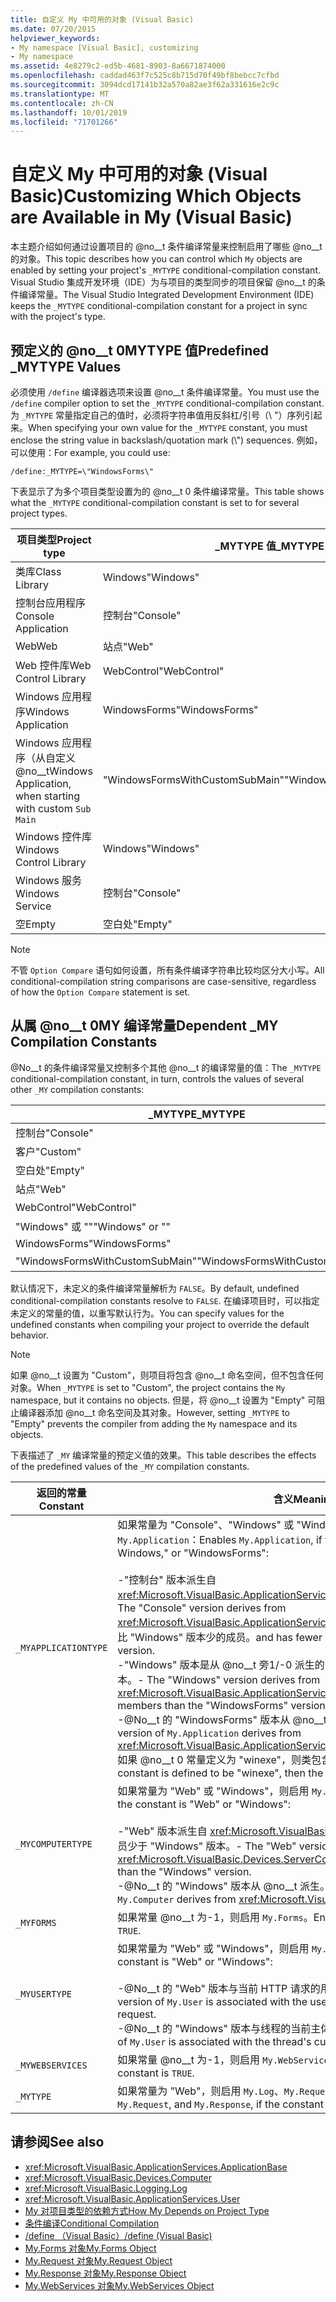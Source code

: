 ```yaml
---
title: 自定义 My 中可用的对象 (Visual Basic)
ms.date: 07/20/2015
helpviewer_keywords:
- My namespace [Visual Basic], customizing
- My namespace
ms.assetid: 4e8279c2-ed5b-4681-8903-8a6671874000
ms.openlocfilehash: caddad463f7c525c8b715d70f49bf8bebcc7cfbd
ms.sourcegitcommit: 3094dcd17141b32a570a82ae3f62a331616e2c9c
ms.translationtype: MT
ms.contentlocale: zh-CN
ms.lasthandoff: 10/01/2019
ms.locfileid: "71701266"
---
```

# <a name="customizing-which-objects-are-available-in-my-visual-basic"></a><span data-ttu-id="f6d18-102">自定义 My 中可用的对象 (Visual Basic)</span><span class="sxs-lookup"><span data-stu-id="f6d18-102">Customizing Which Objects are Available in My (Visual Basic)</span></span>

<span data-ttu-id="f6d18-103">本主题介绍如何通过设置项目的 @no__t 条件编译常量来控制启用了哪些 @no__t 的对象。</span><span class="sxs-lookup"><span data-stu-id="f6d18-103">This topic describes how you can control which `My` objects are enabled by setting your project's `_MYTYPE` conditional-compilation constant.</span></span> <span data-ttu-id="f6d18-104">Visual Studio 集成开发环境（IDE）为与项目的类型同步的项目保留 @no__t 的条件编译常量。</span><span class="sxs-lookup"><span data-stu-id="f6d18-104">The Visual Studio Integrated Development Environment (IDE) keeps the `_MYTYPE` conditional-compilation constant for a project in sync with the project's type.</span></span>  
  
## <a name="predefined-_mytype-values"></a><span data-ttu-id="f6d18-105">预定义的 @no__t 0MYTYPE 值</span><span class="sxs-lookup"><span data-stu-id="f6d18-105">Predefined \_MYTYPE Values</span></span>  

<span data-ttu-id="f6d18-106">必须使用 `/define` 编译器选项来设置 @no__t 条件编译常量。</span><span class="sxs-lookup"><span data-stu-id="f6d18-106">You must use the `/define` compiler option to set the `_MYTYPE` conditional-compilation constant.</span></span> <span data-ttu-id="f6d18-107">为 `_MYTYPE` 常量指定自己的值时，必须将字符串值用反斜杠/引号（\\ "）序列引起来。</span><span class="sxs-lookup"><span data-stu-id="f6d18-107">When specifying your own value for the `_MYTYPE` constant, you must enclose the string value in backslash/quotation mark (\\") sequences.</span></span> <span data-ttu-id="f6d18-108">例如，可以使用：</span><span class="sxs-lookup"><span data-stu-id="f6d18-108">For example, you could use:</span></span>  
  
```console  
/define:_MYTYPE=\"WindowsForms\"  
```  
  
 <span data-ttu-id="f6d18-109">下表显示了为多个项目类型设置为的 @no__t 0 条件编译常量。</span><span class="sxs-lookup"><span data-stu-id="f6d18-109">This table shows what the `_MYTYPE` conditional-compilation constant is set to for several project types.</span></span>  
  
|<span data-ttu-id="f6d18-110">项目类型</span><span class="sxs-lookup"><span data-stu-id="f6d18-110">Project type</span></span>|<span data-ttu-id="f6d18-111">\_MYTYPE 值</span><span class="sxs-lookup"><span data-stu-id="f6d18-111">\_MYTYPE value</span></span>|  
|------------------|--------------------|  
|<span data-ttu-id="f6d18-112">类库</span><span class="sxs-lookup"><span data-stu-id="f6d18-112">Class Library</span></span>|<span data-ttu-id="f6d18-113">Windows</span><span class="sxs-lookup"><span data-stu-id="f6d18-113">"Windows"</span></span>|  
|<span data-ttu-id="f6d18-114">控制台应用程序</span><span class="sxs-lookup"><span data-stu-id="f6d18-114">Console Application</span></span>|<span data-ttu-id="f6d18-115">控制台</span><span class="sxs-lookup"><span data-stu-id="f6d18-115">"Console"</span></span>|  
|<span data-ttu-id="f6d18-116">Web</span><span class="sxs-lookup"><span data-stu-id="f6d18-116">Web</span></span>|<span data-ttu-id="f6d18-117">站点</span><span class="sxs-lookup"><span data-stu-id="f6d18-117">"Web"</span></span>|  
|<span data-ttu-id="f6d18-118">Web 控件库</span><span class="sxs-lookup"><span data-stu-id="f6d18-118">Web Control Library</span></span>|<span data-ttu-id="f6d18-119">WebControl</span><span class="sxs-lookup"><span data-stu-id="f6d18-119">"WebControl"</span></span>|  
|<span data-ttu-id="f6d18-120">Windows 应用程序</span><span class="sxs-lookup"><span data-stu-id="f6d18-120">Windows Application</span></span>|<span data-ttu-id="f6d18-121">WindowsForms</span><span class="sxs-lookup"><span data-stu-id="f6d18-121">"WindowsForms"</span></span>|  
|<span data-ttu-id="f6d18-122">Windows 应用程序（从自定义 @no__t</span><span class="sxs-lookup"><span data-stu-id="f6d18-122">Windows Application, when starting with custom `Sub Main`</span></span>|<span data-ttu-id="f6d18-123">"WindowsFormsWithCustomSubMain"</span><span class="sxs-lookup"><span data-stu-id="f6d18-123">"WindowsFormsWithCustomSubMain"</span></span>|  
|<span data-ttu-id="f6d18-124">Windows 控件库</span><span class="sxs-lookup"><span data-stu-id="f6d18-124">Windows Control Library</span></span>|<span data-ttu-id="f6d18-125">Windows</span><span class="sxs-lookup"><span data-stu-id="f6d18-125">"Windows"</span></span>|  
|<span data-ttu-id="f6d18-126">Windows 服务</span><span class="sxs-lookup"><span data-stu-id="f6d18-126">Windows Service</span></span>|<span data-ttu-id="f6d18-127">控制台</span><span class="sxs-lookup"><span data-stu-id="f6d18-127">"Console"</span></span>|  
|<span data-ttu-id="f6d18-128">空</span><span class="sxs-lookup"><span data-stu-id="f6d18-128">Empty</span></span>|<span data-ttu-id="f6d18-129">空白处</span><span class="sxs-lookup"><span data-stu-id="f6d18-129">"Empty"</span></span>|  
  
> [!NOTE]
> <span data-ttu-id="f6d18-130">不管 `Option Compare` 语句如何设置，所有条件编译字符串比较均区分大小写。</span><span class="sxs-lookup"><span data-stu-id="f6d18-130">All conditional-compilation string comparisons are case-sensitive, regardless of how the `Option Compare` statement is set.</span></span>  
  
## <a name="dependent-_my-compilation-constants"></a><span data-ttu-id="f6d18-131">从属 @no__t 0MY 编译常量</span><span class="sxs-lookup"><span data-stu-id="f6d18-131">Dependent \_MY Compilation Constants</span></span>  

<span data-ttu-id="f6d18-132">@No__t 的条件编译常量又控制多个其他 @no__t 的编译常量的值：</span><span class="sxs-lookup"><span data-stu-id="f6d18-132">The `_MYTYPE` conditional-compilation constant, in turn, controls the values of several other `_MY` compilation constants:</span></span>  
  
|<span data-ttu-id="f6d18-133">\_MYTYPE</span><span class="sxs-lookup"><span data-stu-id="f6d18-133">\_MYTYPE</span></span>|<span data-ttu-id="f6d18-134">\_MYAPPLICATIONTYPE</span><span class="sxs-lookup"><span data-stu-id="f6d18-134">\_MYAPPLICATIONTYPE</span></span>|<span data-ttu-id="f6d18-135">\_MYCOMPUTERTYPE</span><span class="sxs-lookup"><span data-stu-id="f6d18-135">\_MYCOMPUTERTYPE</span></span>|<span data-ttu-id="f6d18-136">\_MYFORMS</span><span class="sxs-lookup"><span data-stu-id="f6d18-136">\_MYFORMS</span></span>|<span data-ttu-id="f6d18-137">\_MYUSERTYPE</span><span class="sxs-lookup"><span data-stu-id="f6d18-137">\_MYUSERTYPE</span></span>|<span data-ttu-id="f6d18-138">\_MYWEBSERVICES</span><span class="sxs-lookup"><span data-stu-id="f6d18-138">\_MYWEBSERVICES</span></span>|  
|--------------|-------------------------|----------------------|---------------|------------------|---------------------|  
|<span data-ttu-id="f6d18-139">控制台</span><span class="sxs-lookup"><span data-stu-id="f6d18-139">"Console"</span></span>|<span data-ttu-id="f6d18-140">控制台</span><span class="sxs-lookup"><span data-stu-id="f6d18-140">"Console"</span></span>|<span data-ttu-id="f6d18-141">Windows</span><span class="sxs-lookup"><span data-stu-id="f6d18-141">"Windows"</span></span>|<span data-ttu-id="f6d18-142">未定义</span><span class="sxs-lookup"><span data-stu-id="f6d18-142">Undefined</span></span>|<span data-ttu-id="f6d18-143">Windows</span><span class="sxs-lookup"><span data-stu-id="f6d18-143">"Windows"</span></span>|<span data-ttu-id="f6d18-144">TRUE</span><span class="sxs-lookup"><span data-stu-id="f6d18-144">TRUE</span></span>|  
|<span data-ttu-id="f6d18-145">客户</span><span class="sxs-lookup"><span data-stu-id="f6d18-145">"Custom"</span></span>|<span data-ttu-id="f6d18-146">未定义</span><span class="sxs-lookup"><span data-stu-id="f6d18-146">Undefined</span></span>|<span data-ttu-id="f6d18-147">未定义</span><span class="sxs-lookup"><span data-stu-id="f6d18-147">Undefined</span></span>|<span data-ttu-id="f6d18-148">未定义</span><span class="sxs-lookup"><span data-stu-id="f6d18-148">Undefined</span></span>|<span data-ttu-id="f6d18-149">未定义</span><span class="sxs-lookup"><span data-stu-id="f6d18-149">Undefined</span></span>|<span data-ttu-id="f6d18-150">未定义</span><span class="sxs-lookup"><span data-stu-id="f6d18-150">Undefined</span></span>|  
|<span data-ttu-id="f6d18-151">空白处</span><span class="sxs-lookup"><span data-stu-id="f6d18-151">"Empty"</span></span>|<span data-ttu-id="f6d18-152">未定义</span><span class="sxs-lookup"><span data-stu-id="f6d18-152">Undefined</span></span>|<span data-ttu-id="f6d18-153">未定义</span><span class="sxs-lookup"><span data-stu-id="f6d18-153">Undefined</span></span>|<span data-ttu-id="f6d18-154">未定义</span><span class="sxs-lookup"><span data-stu-id="f6d18-154">Undefined</span></span>|<span data-ttu-id="f6d18-155">未定义</span><span class="sxs-lookup"><span data-stu-id="f6d18-155">Undefined</span></span>|<span data-ttu-id="f6d18-156">未定义</span><span class="sxs-lookup"><span data-stu-id="f6d18-156">Undefined</span></span>|  
|<span data-ttu-id="f6d18-157">站点</span><span class="sxs-lookup"><span data-stu-id="f6d18-157">"Web"</span></span>|<span data-ttu-id="f6d18-158">未定义</span><span class="sxs-lookup"><span data-stu-id="f6d18-158">Undefined</span></span>|<span data-ttu-id="f6d18-159">站点</span><span class="sxs-lookup"><span data-stu-id="f6d18-159">"Web"</span></span>|<span data-ttu-id="f6d18-160">FALSE</span><span class="sxs-lookup"><span data-stu-id="f6d18-160">FALSE</span></span>|<span data-ttu-id="f6d18-161">站点</span><span class="sxs-lookup"><span data-stu-id="f6d18-161">"Web"</span></span>|<span data-ttu-id="f6d18-162">FALSE</span><span class="sxs-lookup"><span data-stu-id="f6d18-162">FALSE</span></span>|  
|<span data-ttu-id="f6d18-163">WebControl</span><span class="sxs-lookup"><span data-stu-id="f6d18-163">"WebControl"</span></span>|<span data-ttu-id="f6d18-164">未定义</span><span class="sxs-lookup"><span data-stu-id="f6d18-164">Undefined</span></span>|<span data-ttu-id="f6d18-165">站点</span><span class="sxs-lookup"><span data-stu-id="f6d18-165">"Web"</span></span>|<span data-ttu-id="f6d18-166">FALSE</span><span class="sxs-lookup"><span data-stu-id="f6d18-166">FALSE</span></span>|<span data-ttu-id="f6d18-167">站点</span><span class="sxs-lookup"><span data-stu-id="f6d18-167">"Web"</span></span>|<span data-ttu-id="f6d18-168">TRUE</span><span class="sxs-lookup"><span data-stu-id="f6d18-168">TRUE</span></span>|  
|<span data-ttu-id="f6d18-169">"Windows" 或 ""</span><span class="sxs-lookup"><span data-stu-id="f6d18-169">"Windows" or ""</span></span>|<span data-ttu-id="f6d18-170">Windows</span><span class="sxs-lookup"><span data-stu-id="f6d18-170">"Windows"</span></span>|<span data-ttu-id="f6d18-171">Windows</span><span class="sxs-lookup"><span data-stu-id="f6d18-171">"Windows"</span></span>|<span data-ttu-id="f6d18-172">未定义</span><span class="sxs-lookup"><span data-stu-id="f6d18-172">Undefined</span></span>|<span data-ttu-id="f6d18-173">Windows</span><span class="sxs-lookup"><span data-stu-id="f6d18-173">"Windows"</span></span>|<span data-ttu-id="f6d18-174">TRUE</span><span class="sxs-lookup"><span data-stu-id="f6d18-174">TRUE</span></span>|  
|<span data-ttu-id="f6d18-175">WindowsForms</span><span class="sxs-lookup"><span data-stu-id="f6d18-175">"WindowsForms"</span></span>|<span data-ttu-id="f6d18-176">WindowsForms</span><span class="sxs-lookup"><span data-stu-id="f6d18-176">"WindowsForms"</span></span>|<span data-ttu-id="f6d18-177">Windows</span><span class="sxs-lookup"><span data-stu-id="f6d18-177">"Windows"</span></span>|<span data-ttu-id="f6d18-178">TRUE</span><span class="sxs-lookup"><span data-stu-id="f6d18-178">TRUE</span></span>|<span data-ttu-id="f6d18-179">Windows</span><span class="sxs-lookup"><span data-stu-id="f6d18-179">"Windows"</span></span>|<span data-ttu-id="f6d18-180">TRUE</span><span class="sxs-lookup"><span data-stu-id="f6d18-180">TRUE</span></span>|  
|<span data-ttu-id="f6d18-181">"WindowsFormsWithCustomSubMain"</span><span class="sxs-lookup"><span data-stu-id="f6d18-181">"WindowsFormsWithCustomSubMain"</span></span>|<span data-ttu-id="f6d18-182">控制台</span><span class="sxs-lookup"><span data-stu-id="f6d18-182">"Console"</span></span>|<span data-ttu-id="f6d18-183">Windows</span><span class="sxs-lookup"><span data-stu-id="f6d18-183">"Windows"</span></span>|<span data-ttu-id="f6d18-184">TRUE</span><span class="sxs-lookup"><span data-stu-id="f6d18-184">TRUE</span></span>|<span data-ttu-id="f6d18-185">Windows</span><span class="sxs-lookup"><span data-stu-id="f6d18-185">"Windows"</span></span>|<span data-ttu-id="f6d18-186">TRUE</span><span class="sxs-lookup"><span data-stu-id="f6d18-186">TRUE</span></span>|  
  
 <span data-ttu-id="f6d18-187">默认情况下，未定义的条件编译常量解析为 `FALSE`。</span><span class="sxs-lookup"><span data-stu-id="f6d18-187">By default, undefined conditional-compilation constants resolve to `FALSE`.</span></span> <span data-ttu-id="f6d18-188">在编译项目时，可以指定未定义的常量的值，以重写默认行为。</span><span class="sxs-lookup"><span data-stu-id="f6d18-188">You can specify values for the undefined constants when compiling your project to override the default behavior.</span></span>  
  
> [!NOTE]
> <span data-ttu-id="f6d18-189">如果 @no__t 设置为 "Custom"，则项目将包含 @no__t 命名空间，但不包含任何对象。</span><span class="sxs-lookup"><span data-stu-id="f6d18-189">When `_MYTYPE` is set to "Custom", the project contains the `My` namespace, but it contains no objects.</span></span> <span data-ttu-id="f6d18-190">但是，将 @no__t 设置为 "Empty" 可阻止编译器添加 @no__t 命名空间及其对象。</span><span class="sxs-lookup"><span data-stu-id="f6d18-190">However, setting `_MYTYPE` to "Empty" prevents the compiler from adding the `My` namespace and its objects.</span></span>  
  
 <span data-ttu-id="f6d18-191">下表描述了 `_MY` 编译常量的预定义值的效果。</span><span class="sxs-lookup"><span data-stu-id="f6d18-191">This table describes the effects of the predefined values of the `_MY` compilation constants.</span></span>  
  
|<span data-ttu-id="f6d18-192">返回的常量</span><span class="sxs-lookup"><span data-stu-id="f6d18-192">Constant</span></span>|<span data-ttu-id="f6d18-193">含义</span><span class="sxs-lookup"><span data-stu-id="f6d18-193">Meaning</span></span>|  
|--------------|-------------|  
|`_MYAPPLICATIONTYPE`|<span data-ttu-id="f6d18-194">如果常量为 "Console"、"Windows" 或 "WindowsForms"，则启用 `My.Application`：</span><span class="sxs-lookup"><span data-stu-id="f6d18-194">Enables `My.Application`, if the constant is "Console," Windows," or "WindowsForms":</span></span><br /><br /> <span data-ttu-id="f6d18-195">-"控制台" 版本派生自 <xref:Microsoft.VisualBasic.ApplicationServices.ConsoleApplicationBase>。</span><span class="sxs-lookup"><span data-stu-id="f6d18-195">-   The "Console" version derives from <xref:Microsoft.VisualBasic.ApplicationServices.ConsoleApplicationBase>.</span></span> <span data-ttu-id="f6d18-196">和具有比 "Windows" 版本少的成员。</span><span class="sxs-lookup"><span data-stu-id="f6d18-196">and has fewer members than the "Windows" version.</span></span><br /><span data-ttu-id="f6d18-197">-"Windows" 版本是从 @no__t 旁1/-0 派生的，其成员少于 "WindowsForms" 版本。</span><span class="sxs-lookup"><span data-stu-id="f6d18-197">-   The "Windows" version derives from <xref:Microsoft.VisualBasic.ApplicationServices.ApplicationBase>.and has fewer members than the "WindowsForms" version.</span></span><br /><span data-ttu-id="f6d18-198">-@No__t 的 "WindowsForms" 版本从 @no__t 派生。</span><span class="sxs-lookup"><span data-stu-id="f6d18-198">-   The "WindowsForms" version of `My.Application` derives from <xref:Microsoft.VisualBasic.ApplicationServices.WindowsFormsApplicationBase>.</span></span> <span data-ttu-id="f6d18-199">如果 @no__t 0 常量定义为 "winexe"，则类包含 @no__t 1 方法。</span><span class="sxs-lookup"><span data-stu-id="f6d18-199">If the `TARGET` constant is defined to be "winexe", then the class includes a `Sub Main` method.</span></span>|  
|`_MYCOMPUTERTYPE`|<span data-ttu-id="f6d18-200">如果常量为 "Web" 或 "Windows"，则启用 `My.Computer`：</span><span class="sxs-lookup"><span data-stu-id="f6d18-200">Enables `My.Computer`, if the constant is "Web" or "Windows":</span></span><br /><br /> <span data-ttu-id="f6d18-201">-"Web" 版本派生自 <xref:Microsoft.VisualBasic.Devices.ServerComputer>，其成员少于 "Windows" 版本。</span><span class="sxs-lookup"><span data-stu-id="f6d18-201">-   The "Web" version derives from <xref:Microsoft.VisualBasic.Devices.ServerComputer>, and has fewer members than the "Windows" version.</span></span><br /><span data-ttu-id="f6d18-202">-@No__t 的 "Windows" 版本从 @no__t 派生。</span><span class="sxs-lookup"><span data-stu-id="f6d18-202">-   The "Windows" version of `My.Computer` derives from <xref:Microsoft.VisualBasic.Devices.Computer>.</span></span>|  
|`_MYFORMS`|<span data-ttu-id="f6d18-203">如果常量 @no__t 为-1，则启用 `My.Forms`。</span><span class="sxs-lookup"><span data-stu-id="f6d18-203">Enables `My.Forms`, if the constant is `TRUE`.</span></span>|  
|`_MYUSERTYPE`|<span data-ttu-id="f6d18-204">如果常量为 "Web" 或 "Windows"，则启用 `My.User`：</span><span class="sxs-lookup"><span data-stu-id="f6d18-204">Enables `My.User`, if the constant is "Web" or "Windows":</span></span><br /><br /> <span data-ttu-id="f6d18-205">-@No__t 的 "Web" 版本与当前 HTTP 请求的用户标识相关联。</span><span class="sxs-lookup"><span data-stu-id="f6d18-205">-   The "Web" version of `My.User` is associated with the user identity of the current HTTP request.</span></span><br /><span data-ttu-id="f6d18-206">-@No__t 的 "Windows" 版本与线程的当前主体关联。</span><span class="sxs-lookup"><span data-stu-id="f6d18-206">-   The "Windows" version of `My.User` is associated with the thread's current principal.</span></span>|  
|`_MYWEBSERVICES`|<span data-ttu-id="f6d18-207">如果常量 @no__t 为-1，则启用 `My.WebServices`。</span><span class="sxs-lookup"><span data-stu-id="f6d18-207">Enables `My.WebServices`, if the constant is `TRUE`.</span></span>|  
|`_MYTYPE`|<span data-ttu-id="f6d18-208">如果常量为 "Web"，则启用 `My.Log`、`My.Request` 和 `My.Response`。</span><span class="sxs-lookup"><span data-stu-id="f6d18-208">Enables `My.Log`, `My.Request`, and `My.Response`, if the constant is "Web".</span></span>|  
  
## <a name="see-also"></a><span data-ttu-id="f6d18-209">请参阅</span><span class="sxs-lookup"><span data-stu-id="f6d18-209">See also</span></span>

- <xref:Microsoft.VisualBasic.ApplicationServices.ApplicationBase>
- <xref:Microsoft.VisualBasic.Devices.Computer>
- <xref:Microsoft.VisualBasic.Logging.Log>
- <xref:Microsoft.VisualBasic.ApplicationServices.User>
- [<span data-ttu-id="f6d18-210">My 对项目类型的依赖方式</span><span class="sxs-lookup"><span data-stu-id="f6d18-210">How My Depends on Project Type</span></span>](../../../visual-basic/developing-apps/development-with-my/how-my-depends-on-project-type.md)
- [<span data-ttu-id="f6d18-211">条件编译</span><span class="sxs-lookup"><span data-stu-id="f6d18-211">Conditional Compilation</span></span>](../../../visual-basic/programming-guide/program-structure/conditional-compilation.md)
- [<span data-ttu-id="f6d18-212">/define （Visual Basic）</span><span class="sxs-lookup"><span data-stu-id="f6d18-212">/define (Visual Basic)</span></span>](../../../visual-basic/reference/command-line-compiler/define.md)
- [<span data-ttu-id="f6d18-213">My.Forms 对象</span><span class="sxs-lookup"><span data-stu-id="f6d18-213">My.Forms Object</span></span>](../../../visual-basic/language-reference/objects/my-forms-object.md)
- [<span data-ttu-id="f6d18-214">My.Request 对象</span><span class="sxs-lookup"><span data-stu-id="f6d18-214">My.Request Object</span></span>](../../../visual-basic/language-reference/objects/my-request-object.md)
- [<span data-ttu-id="f6d18-215">My.Response 对象</span><span class="sxs-lookup"><span data-stu-id="f6d18-215">My.Response Object</span></span>](../../../visual-basic/language-reference/objects/my-response-object.md)
- [<span data-ttu-id="f6d18-216">My.WebServices 对象</span><span class="sxs-lookup"><span data-stu-id="f6d18-216">My.WebServices Object</span></span>](../../../visual-basic/language-reference/objects/my-webservices-object.md)

